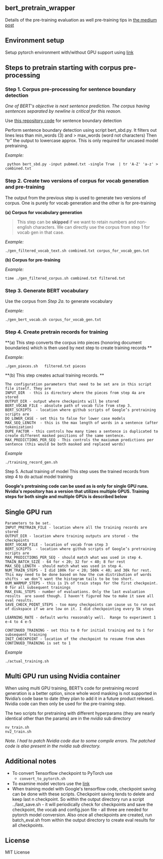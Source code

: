 ## bert_pretrain_wrapper



Details of the pre-training evaluation as well pre-training tips in [the medium post](https://towardsdatascience.com/quantitative-evaluation-of-a-pre-trained-bert-model-73d56719539e) 

## Environment setup 
Setup pytorch environment with/without GPU support using [link](https://github.com/ajitrajasekharan/multi_gpu_test)


## Steps to pretrain starting with corpus pre-processing


### Step 1. Corpus pre-processing for sentence boundary detection

*One of BERT's objective is next sentence prediction. The corpus having sentences separated by newline is critical for this reason.*

Use [this repository code](https://github.com/ajitrajasekharan/simple_sbd.git) for sentence boundary detection

Perform sentence boundary detection using script bert_sbd.py. It filters out lines less than min_words (3) and > max_words (word not characters)
Then “tr” the output to lowercase approx. This is only required for uncased model pretraining.

*Example:*
```
 python bert_sbd.py -input pubmed.txt -single True  | tr 'A-Z' 'a-z' > combined.txt 
```

### Step 2.  Create two versions of corpus for vocab generation and pre-training

The output from the previous step is used to generate two versions of corpus. One is purely for vocab generation and the other is for pre-training


**(a) Corpus for vocabulary generation**

> This step can be **skipped** if we want to retain numbers and non-english characters. We can directly use the corpus from step 1 for vocab gen in that case.

*Example:*
```
./gen_filtered_vocab_text.sh combined.txt corpus_for_vocab_gen.txt 
```

**(b) Corpus for pre-training**

*Example:*
```
time ./gen_filtered_corpus.sh combined.txt filtered.txt
```

### Step 3. Generate BERT vocabulary

Use the corpus from *Step 2a.*  to generate vocabulary

*Example:*
```
./gen_bert_vocab.sh corpus_for_vocab_gen.txt  
```


### Step 4. Create pretrain records for training

**(a) This step converts the corpus into pieces (honoring document boundaries)  which is then used by next step to create training records **

*Example:*
```
./gen_pieces.sh   filtered.txt pieces
```

**(b) This step creates actual training records. **

```
The configuration parameters that need to be set are in this script file itself. They are 
INPUT_DIR  - this is directory where the pieces from step 4a are stored
OUTPUT_DIR - output where checkpoints will be stored
BERT_VOCAB_FILE - absolute path of vocab file from step 3.
BERT_SCRIPTS  - location where github scripts of Google’s pretraining scripts are
DO_LOWER_CASE - set this to false for lower case models
MAX_SEQ_LENGTH  - this is the max length of words in a sentence (after tokenization)
DUPE_FACTOR - this controls how many times a sentence is duplicated to create different masked positions of the same sentence.  
MAX_PREDICTIONS_PER_SEQ - This controls the maxiumum predictions per sentence (this would be both masked and replaced words)
```

*Example*

```
./training_record_gen.sh
```

Step 5. Actual training of model
This step uses the trained records from step 4 to do actual model training

**Google's pretraining code can be used as is only for single GPU runs. Nvidia's repository has a version that utilizes multiple GPUS. Training steps for both single and multiple GPUs is described below**


## Single GPU run
```
Parameters to be set.
INPUT_PRETRAIN_FILE - location where all the training records are stored
OUTPUT_DIR - location where training outputs are stored - the checkpoints
BERT_VOCAB_FILE - location of vocab from step 3
BERT_SCRIPTS  - location where github scripts of Google’s pretraining scripts are
MAX_PREDICTIONS_PER_SEQ - should match what was used in step 4. 
TRAIN_BATCH_SIZE - 64 for < 20; 32 for < 40; 8 for rest
MAX_SEQ_LENGTH - should match what was used in step 4. 
NUM_TRAIN_STEPS - I did 100k for < 20; 500k < 40; and 30k for rest. This may need to be done based on how the cum distribution of words shifts - we don’t want the histogram tails to be too short. 
NUM_WARMUP_STEPS - this is 1% of train steps for the first checkpoint. 0 for all subsequent trainings
MAX_EVAL_STEPS - number of evaluations. Only the last evaluation results  are saved though. I haven't figured how to make it save all eval results.
SAVE_CHECK_POINT_STEPS - too many checkpoints can cause us to run out of diskspace if we are low on it. I did checkpointing every 5k steps
 
LEARNING_RATE - default works reasonably well.  Range to experiment 1 e-4 to 4 e-5
 
CONTINUED_TRAINING - set this to 0 for initial training and to 1 for subsequent training
INIT_CHECKPOINT - location of the checkpoint to resume from when CONTINUED_TRAINING is set to 1

```

*Example*
```
./actual_training.sh
```


## Multi GPU run using Nvidia container

When using multi GPU training, BERT’s code for pretraining record generation is a better option, since whole word masking is not supported in Nvidia’s code base to date (they plan to add it in a future product release).  Nvidia  code can then only be used for the pre-training step.

The two scripts for pretraining with different hyperparams (they are nearly identical other than the params) are in the *nvidia* sub directory

```
nv_train.sh
nv2_train.sh
```

*Note. I had to patch Nvidia code due to some compile errors. The patched code is also present in the nvidia sub directory.*

## Additional notes

- To convert Tensorflow checkpoint to PyTorch  use
  -  ```convert_to_pytorch.sh```
-  To examine model vectors use the [link](https://github.com/ajitrajasekharan/bert_vector_clustering.git)
-  When training model with Google's tensorflow code, checkpoint saving can be done with these scripts. Checkpoint saving tends to delete and keep last n checkpoint. So within the output directory  run a script ../last_save.sh - it will periodically check for checkpoints and save the checkpoint, the vocab and config.json file - all three are needed for pytorch model conversion. Also once all checkpoints are created, run batch_eval.sh from within the output directory to create eval results for all checkpoints.



## License

MIT License
